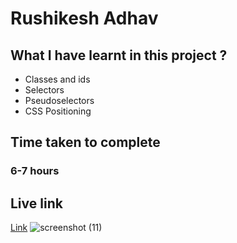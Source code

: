 # Rushikesh Adhav

## What I have learnt in this project ?
- Classes and ids
- Selectors
- Pseudoselectors
- CSS Positioning

## Time taken to complete
### 6-7 hours

## Live link
[Link](https://teal-griffin-1afaef.netlify.app/)
![screenshot (11)](https://user-images.githubusercontent.com/74168885/181816814-79dd0555-342d-4fb9-a849-a6fa73cbe592.png)
